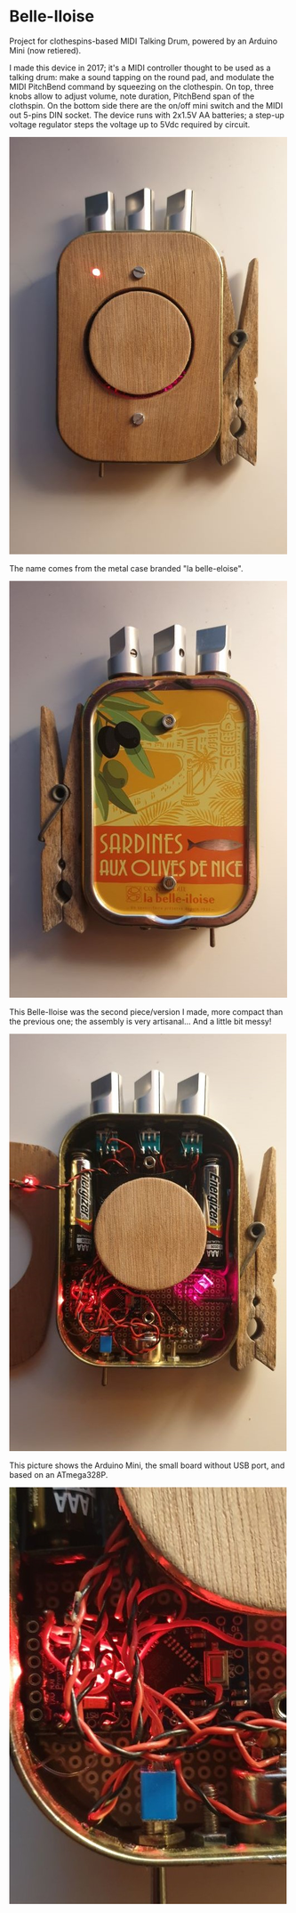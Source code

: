 # Belle-Iloise
Project for clothespins-based MIDI Talking Drum, powered by an Arduino Mini (now retiered).

I made this device in 2017; it's a MIDI controller thought to be used as a talking drum: make a sound tapping on the round pad, and modulate the MIDI PitchBend command by squeezing on the clothespin.
On top, three knobs allow to adjust volume, note duration, PitchBend span of the clothspin. On the bottom side there are the on/off mini switch and the MIDI out 5-pins DIN socket.
The device runs with 2x1.5V AA batteries; a step-up voltage regulator steps the voltage  up to 5Vdc required by circuit.

![Belle-Iloise](/pics/fronte.jpg)


The name comes from the metal case branded "la belle-eloise".

![Belle-Iloise](/pics/retro.jpg)


This Belle-Iloise was the second piece/version I made, more compact than the previous one; the assembly is very artisanal... And a little bit messy!

![Belle-Iloise](/pics/inside.jpg)


This picture shows the Arduino Mini, the small board without USB port, and based on an ATmega328P.

![Belle-Iloise](/pics/mini.jpg)